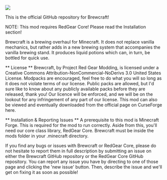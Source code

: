 ![](https://dl.dropbox.com/s/x73grbcgkalt15l/brewcraft.png)

This is the official GitHub repository for Brewcraft!


NOTE: This mod requires RedGear Core! Please read the Installation section!

Brewcraft is a brewing overhaul for Minecraft. It does not replace vanilla mechanics, but rather adds in a new brewing system that accompanies the vanilla brewing stand. It produces liquid potions which can, in turn, be bottled for quick use. 

** License **
Brewcraft, by Project Red Gear Modding, is licensed under a Creative Commons Attribution-NonCommercial-NoDerivs 3.0 United States License. Modpacks are encouraged, feel free to do what you will so long as it does not violate terms of our license. Public packs are allowed, but I'd sure like to know about any publicly available packs before they are released, thank you! Our licence will be enforced, and we will be on the lookout for any infringement of any part of our license. This mod can also be viewed and eventually downloaded from the official page on CurseForge here.

** Installation & Reporting Issues **
A prerequisite to this mod is Minecraft Forge. This is required for the mod to run correctly. Aside from this, you'll need our core class library, RedGear Core. Brewcraft must be inside the mods folder in your .minecraft directory.

If you find any bugs or issues with Brewcraft or RedGear Core, please do not hesitate to report them in full description by submitting an issue on either the Brewcraft GitHub repository or the RedGear Core GitHub repository. You can report any issue you have by directing to one of those page and clicking the 'new issue' button. Then, describe the issue and we'll get on fixing it as soon as possible!


